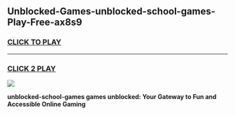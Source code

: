 
## Unblocked-Games-unblocked-school-games-Play-Free-ax8s9
<h3>
<a href="https://premium76.site?title=unblocked-school-games&ref=24M">CLICK TO PLAY</a></h3>
<hr>

<h3>
<a href="https://premium76.site?title=unblocked-school-games&ref=24M">CLICK 2 PLAY</a>
  
</h3>

<a href="https://premium76.site?title=unblocked-school-games&ref=24M"><img src="https://clearcache.store/games.png"></a>


**unblocked-school-games games unblocked: Your Gateway to Fun and Accessible Online Gaming**
